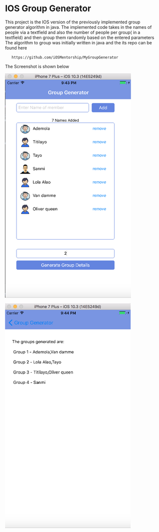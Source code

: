 # IOS Group Generator 

This project is the IOS version of the previously implemented group generator algorithm in java. The implemented code takes in the names of people via a textfield and also the number of people per group( in a textfield) and then group them randomly based on the entered parameters
The algorithm to group was initially written in java and the its repo can be found here 
       
       https://github.com/iOSMentorship/MyGroupGenerator
     

The Screenshot is shown below

![Alt text](screenshots/screen1.png?raw=true "Optional title")
        
![Alt text](screenshots/screen2.png?raw=true "Optional title")

